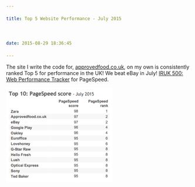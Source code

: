 ```yaml
---

title: Top 5 Website Performance - July 2015



date: 2015-08-29 18:36:45

---
```


The site I write the code for, [approvedfood.co.uk](approvedfood.co.uk), on my own is consistently ranked Top 5 for performance in the UK! We beat eBay in July! [IRUK 500: Web Performance Tracker](http://internetretailing.net/iruk-500-web-performance-tracker/) for PageSpeed.

![July 2015](/assets/pagespeed-july2015.png "July 2015")
